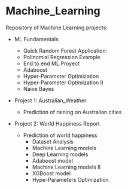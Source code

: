 # Machine_Learning
 
Repository of Machine Learning projects:

 - ML Fundamentals
     * Quick Random Forest Application: 
     * Polinomial Regression Example
     * End to end ML Proyect
     * Adaboost
     * Hyper-Parameter Optimization
     * Hyper-Parameter Optimization II
     * Naive Bayes

 - Project 1: Australian_Weather
     * Prediction of raining on Australian cities
 
 - Project 2: World Happiness Report
     * Prediction of world happiness
       - Dataset Analysis
       - Machine Learning models
       - Deep Learning models
       - Adaboost model
       - Machine Learning models II
       - XGBoost model
       - Hype-Parameters Optimization
       
